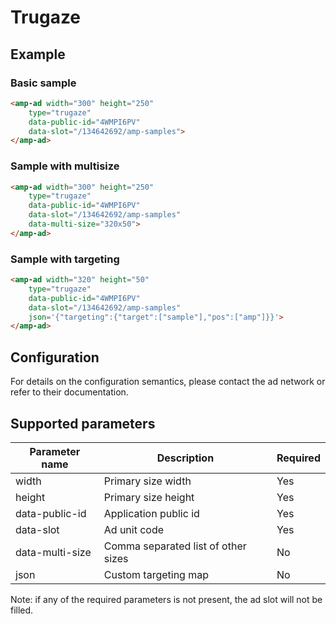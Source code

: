 <!---
Copyright 2015 The AMP HTML Authors. All Rights Reserved.

Licensed under the Apache License, Version 2.0 (the "License");
you may not use this file except in compliance with the License.
You may obtain a copy of the License at

      http://www.apache.org/licenses/LICENSE-2.0

Unless required by applicable law or agreed to in writing, software
distributed under the License is distributed on an "AS-IS" BASIS,
WITHOUT WARRANTIES OR CONDITIONS OF ANY KIND, either express or implied.
See the License for the specific language governing permissions and
limitations under the License.
-->

# Trugaze


## Example

### Basic sample

```html
<amp-ad width="300" height="250"
    type="trugaze"
    data-public-id="4WMPI6PV"
    data-slot="/134642692/amp-samples">
</amp-ad>
```

### Sample with multisize

```html
<amp-ad width="300" height="250"
    type="trugaze"
    data-public-id="4WMPI6PV"
    data-slot="/134642692/amp-samples"
    data-multi-size="320x50">
</amp-ad>
```

### Sample with targeting

```html
<amp-ad width="320" height="50"
    type="trugaze"
    data-public-id="4WMPI6PV"
    data-slot="/134642692/amp-samples"
    json='{"targeting":{"target":["sample"],"pos":["amp"]}}'>
</amp-ad>
```

## Configuration

For details on the configuration semantics, please contact the ad network or refer to their documentation. 

## Supported parameters

| Parameter name  | Description                         | Required |
|-----------------|-------------------------------------|----------|
| width           | Primary size width                  | Yes      |
| height          | Primary size height                 | Yes      |
| data-public-id  | Application public id               | Yes      |
| data-slot       | Ad unit code                        | Yes      |
| data-multi-size | Comma separated list of other sizes | No       |
| json            | Custom targeting map                | No       |

Note: if any of the required parameters is not present, the ad slot will not be filled.
